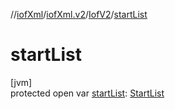 //[iofXml](../../../index.md)/[iofXml.v2](../index.md)/[IofV2](index.md)/[startList](start-list.md)

# startList

[jvm]\
protected open var [startList](start-list.md): [StartList](../-start-list/index.md)
